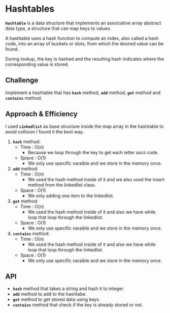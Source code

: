 # Hashtables

**`Hashtable`** is a data structure that implements an associative array abstract data type, a structure that can map keys to values.

A hashtable uses a hash function to compute an index, also called a hash code, into an array of buckets or slots, from which the desired value can be found.

During lookup, the key is hashed and the resulting hash indicates where the corresponding value is stored.

## Challenge

Implement a hashtable that has **`hash`** method, **`add`** method, **`get`** method and **`contains`** method.

## Approach & Efficiency

I used **`Linkedlist`** as base structure inside the map array in the hashtable to avoid collision I found it the best way.

1. **`hash`** method:
    * Time : O(n)
        * Because we loop through the key to get each letter ascii code.
    * Space : O(1)
        * We only use specific varaible and we store in the memory once.
2. **`add`** method:
    * Time : O(n)
        * We used the hash method inside of it and we also used the insert method from the linkedlist class.
    * Space : O(1)
        * We only adding one item to the linkedlist.
3. **`get`** method:
    * Time : O(n)
        * We used the hash method inside of it and also we have while loop that loop through the linkedlist.
    * Space : O(1)
        * We only use specific varaible and we store in the memory once.
4. **`contains`** method:
    * Time : O(n)
        * We used the hash method inside of it and also we have while loop that loop through the linkedlist.
    * Space : O(1)
        * We only use specific varaible and we store in the memory once.

## API
* **`hash`** method that takes a string and hash it to integer.
* **`add`** method to add to the hashtabe.
* **`get`** method to get stored data using keys.
* **`contains`** method that check if the key is already stored or not.